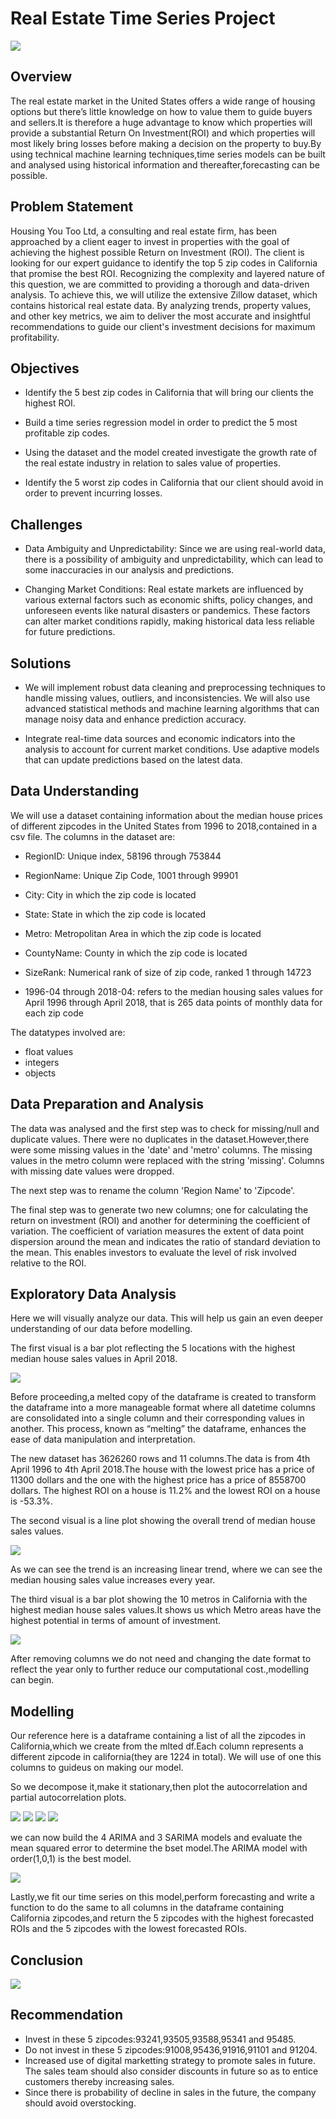 # Real Estate Time Series Project

<img src='https://github.com/FrankOyugi/Phase-4-Project/blob/main/Images/Oahu.jpg?raw=true'>

## Overview
The real estate market in the United States offers a wide range of housing options but there’s little knowledge on how to value them to guide buyers and sellers.It is therefore a huge advantage to know which properties will provide a substantial Return On Investment(ROI) and which properties will most likely bring losses before making a decision on the property to buy.By using technical machine learning techniques,time series models can be built and analysed using historical information and thereafter,forecasting can be possible.

## Problem Statement
Housing You Too Ltd, a consulting and real estate firm, has been approached by a client eager to invest in properties with the goal of achieving the highest possible Return on Investment (ROI). The client is looking for our expert guidance to identify the top 5 zip codes in California that promise the best ROI. Recognizing the complexity and layered nature of this question, we are committed to providing a thorough and data-driven analysis. To achieve this, we will utilize the extensive Zillow dataset, which contains historical real estate data. By analyzing trends, property values, and other key metrics, we aim to deliver the most accurate and insightful recommendations to guide our client's investment decisions for maximum profitability.

## Objectives
- Identify the 5 best zip codes in California that will bring our clients the highest ROI.

- Build a time series regression model in order to predict the 5 most profitable zip codes.

- Using the dataset and the model created investigate the growth rate of the real estate industry in relation to sales value of properties.

- Identify the 5 worst zip codes in California that our client should avoid in order to prevent incurring losses.

## Challenges
- Data Ambiguity and Unpredictability: Since we are using real-world data, there is a possibility of ambiguity and unpredictability, which can lead to some inaccuracies in our analysis and predictions.

- Changing Market Conditions: Real estate markets are influenced by various external factors such as economic shifts, policy changes, and unforeseen events like natural disasters or pandemics. These factors can alter market conditions rapidly, making historical data less reliable for future predictions.

## Solutions
- We will implement robust data cleaning and preprocessing techniques to handle missing values, outliers, and inconsistencies. We will also use advanced statistical methods and machine learning algorithms that can manage noisy data and enhance prediction accuracy.

- Integrate real-time data sources and economic indicators into the analysis to account for current market conditions. Use adaptive models that can update predictions based on the latest data.

## Data Understanding
We will use a dataset containing information about the median house prices of different zipcodes in the United States from 1996 to 2018,contained in a csv file.
The columns in the dataset are:
- RegionID: Unique index, 58196 through 753844

- RegionName: Unique Zip Code, 1001 through 99901

- City: City in which the zip code is located

- State: State in which the zip code is located

- Metro: Metropolitan Area in which the zip code is located

- CountyName: County in which the zip code is located

- SizeRank: Numerical rank of size of zip code, ranked 1 through 14723

- 1996-04 through 2018-04: refers to the median housing sales values for April 1996 through April 2018, that is 265 data points of monthly data for each zip code


The datatypes involved are:
- float values
- integers
- objects

## Data Preparation and Analysis
The data was analysed and the first step was to check for missing/null and duplicate values.
There were no duplicates in the dataset.However,there were some missing values in the 'date' and 'metro' columns.
The missing values in the metro column were replaced with the string 'missing'.
Columns with missing date values were dropped.

The next step was to rename the column 'Region Name' to 'Zipcode'.

The final step was to generate two new columns; one for calculating the return on investment (ROI) and another for determining the coefficient of variation. The coefficient of variation measures the extent of data point dispersion around the mean and indicates the ratio of standard deviation to the mean. This enables investors to evaluate the level of risk involved relative to the ROI.

## Exploratory Data Analysis
Here we will visually analyze our data. This will help us gain an even deeper understanding of our data before modelling.

The first visual  is a bar plot reflecting the 5 locations with the highest median house sales values in April 2018.

<img src='https://github.com/FrankOyugi/Phase-4-Project/blob/main/Images/projvis%2010.PNG?raw=true'>


Before proceeding,a melted copy of the dataframe is created to transform the dataframe into a more manageable format where all datetime columns are consolidated into a single column and their corresponding values in another. This process, known as “melting” the dataframe, enhances the ease of data manipulation and interpretation.

The new dataset has 3626260 rows and 11 columns.The data is from 4th April 1996 to 4th April 2018.The house with the lowest price has a price of 11300 dollars and the one with the highest price has a price of 8558700 dollars. The highest ROI on a house is 11.2% and the lowest ROI on a house is -53.3%.

The second visual is a line plot showing the overall trend of median house sales values.


<img src='https://github.com/FrankOyugi/Phase-4-Project/blob/modelling-edits/Images/projvis%202.PNG?raw=true'>

As we can see the trend is an increasing linear trend, where we can see the median housing sales value increases every year.

The third visual is a bar plot showing the 10 metros in California with the highest median house sales values.It shows us which Metro areas have the highest potential in terms of amount of investment.

<img src='https://github.com/FrankOyugi/Phase-4-Project/blob/modelling-edits/Images/projvis%203.PNG?raw=true'>

After removing columns we do not need and  changing the date format to reflect the year only to further reduce our computational cost.,modelling can begin.

## Modelling
Our reference here is a dataframe containing a list of all the zipcodes in California,which we create from the mlted df.Each column represents a different zipcode in california(they are 1224 in total).
We will use of one this columns to guideus on making our model.

So we decompose it,make it stationary,then plot the autocorrelation and partial autocorrelation plots.

<img src='https://github.com/FrankOyugi/Phase-4-Project/blob/modelling-edits/Images/projvis%204.PNG?raw=true'>

<img src='https://github.com/FrankOyugi/Phase-4-Project/blob/modelling-edits/Images/projvis%205.PNG?raw=true'>

<img src='https://github.com/FrankOyugi/Phase-4-Project/blob/modelling-edits/Images/projvis%206.PNG?raw=true'>

<img src='https://github.com/FrankOyugi/Phase-4-Project/blob/modelling-edits/Images/projvis%207.PNG?raw=true'>

we can now build the 4 ARIMA and  3 SARIMA models and evaluate the mean squared error to determine the bset model.The ARIMA model with order(1,0,1) is the best model.

<img src='https://github.com/FrankOyugi/Phase-4-Project/blob/modelling-edits/Images/projvis%208.PNG?raw=true'>

Lastly,we fit our time series  on this model,perform forecasting and write a function to do the same to all columns in the dataframe containing California zipcodes,and return the 5 zipcodes with the highest forecasted ROIs and the 5 zipcodes with the lowest forecasted ROIs.

## Conclusion

<img src='https://github.com/FrankOyugi/Phase-4-Project/blob/modelling-edits/Images/projvis%209.PNG?raw=true'>

## Recommendation
- Invest in these 5 zipcodes:93241,93505,93588,95341 and 95485.
- Do not invest in these 5 zipcodes:91008,95436,91916,91101 and 91204.
- Increased use of digital marketting strategy to promote sales in future. The sales team should also consider discounts in future so as to entice customers thereby increasing sales.
- Since there is probability of decline in sales in the future, the company should avoid overstocking.









